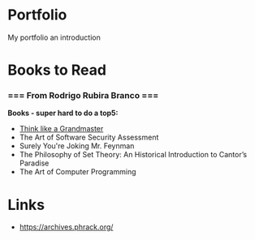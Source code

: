 # Portfolio
My portfolio an introduction

# Books to Read

### === From Rodrigo Rubira Branco ===  
**Books - super hard to do a top5:**

- [Think like a Grandmaster](https://www.amazon.in/Think-Like-Grandmaster-Algebraic-Classics/dp/0713478853)
- The Art of Software Security Assessment  
- Surely You're Joking Mr. Feynman  
- The Philosophy of Set Theory: An Historical Introduction to Cantor’s Paradise  
- The Art of Computer Programming  

# Links
- https://archives.phrack.org/

